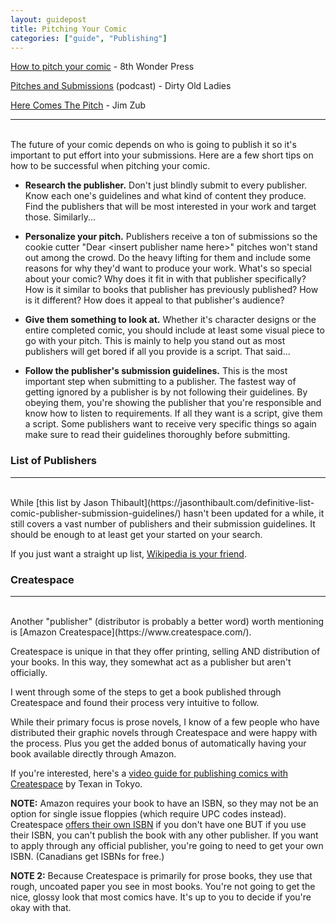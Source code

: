 ```yaml
---
layout: guidepost
title: Pitching Your Comic
categories: ["guide", "Publishing"]
---
```


[How to pitch your comic](https://8thwonderpress.com/advice-for-creators/how-to-pitch-your-comic/) - 8th Wonder Press

[Pitches and Submissions](http://dirtyoldladies.libsyn.com/episode-37-pitches-and-submissions) (podcast) - Dirty Old Ladies

[Here Comes The Pitch](http://www.jimzub.com/here-comes-the-pitch-part-two/) - Jim Zub

<hr><br>
The future of your comic depends on who is going to publish it so it's important to put effort into your submissions. Here are a few short tips on how to be successful when pitching your comic.

- **Research the publisher.** Don't just blindly submit to every publisher. Know each one's guidelines and what kind of content they produce. Find the publishers that will be most interested in your work and target those. Similarly...

- **Personalize your pitch.** Publishers receive a ton of submissions so the cookie cutter "Dear \<insert publisher name here\>" pitches won't stand out among the crowd. Do the heavy lifting for them and include some reasons for why they'd want to produce your work. What's so special about your comic? Why does it fit in with that publisher specifically? How is it similar to books that publisher has previously published? How is it different? How does it appeal to that publisher's audience?

- **Give them something to look at.** Whether it's character designs or the entire completed comic, you should include at least some visual piece to go with your pitch. This is mainly to help you stand out as most publishers will get bored if all you provide is a script. That said...
 
- **Follow the publisher's submission guidelines.** This is the most important step when submitting to a publisher. The fastest way of getting ignored by a publisher is by not following their guidelines. By obeying them, you're showing the publisher that you're responsible and know how to listen to requirements. If all they want is a script, give them a script. Some publishers want to receive very specific things so again make sure to read their guidelines thoroughly before submitting.
 
### List of Publishers

<hr><br>
While [this list by Jason Thibault](https://jasonthibault.com/definitive-list-comic-publisher-submission-guidelines/) hasn't been updated for a while, it still covers a vast number of publishers and their submission guidelines. It should be enough to at least get your started on your search.

If you just want a straight up list, [Wikipedia is your friend](https://en.wikipedia.org/wiki/List_of_comics_publishing_companies).

### Createspace

<hr><br>
Another "publisher" (distributor is probably a better word) worth mentioning is [Amazon Createspace](https://www.createspace.com/).

Createspace is unique in that they offer printing, selling AND distribution of your books. In this way, they somewhat act as a publisher but aren't officially.

I went through some of the steps to get a book published through Createspace and found their process very intuitive to follow.

While their primary focus is prose novels, I know of a few people who have distributed their graphic novels through Createspace and were happy with the process. Plus you get the added bonus of automatically having your book available directly through Amazon.

If you're interested, here's a [video guide for publishing comics with Createspace](https://www.youtube.com/watch?v=o-u6LSgRxPk) by Texan in Tokyo.

**NOTE:** Amazon requires your book to have an ISBN, so they may not be an option for single issue floppies (which require UPC codes instead). Createspace [offers their own ISBN](https://www.createspace.com/Products/Book/ISBNs.jsp) if you don't have one BUT if you use their ISBN, you can't publish the book with any other publisher. If you want to apply through any official publisher, you're going to need to get your own ISBN. (Canadians get ISBNs for free.)

**NOTE 2:** Because Createspace is primarily for prose books, they use that rough, uncoated paper you see in most books. You're not going to get the nice, glossy look that most comics have. It's up to you to decide if you're okay with that.